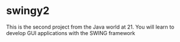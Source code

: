 # swingy2
This is the second project from the Java world at 21. You will learn to develop GUI applications with the SWING framework
